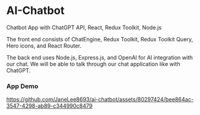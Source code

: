 # AI-Chatbot
Chatbot App with ChatGPT API, React, Redux Toolkit, Node.js

The front end consists of ChatEngine, Redux Toolkit, Redux Toolkit Query, Hero icons, and React Router. 


The back end uses Node.js, Express.js, and OpenAI for AI integration with our chat. We will be able to talk through our chat application like with ChatGPT.

### App Demo

https://github.com/JaneLee8693/ai-chatbot/assets/80297424/bee864ac-3547-4298-ab89-c344990c8479

